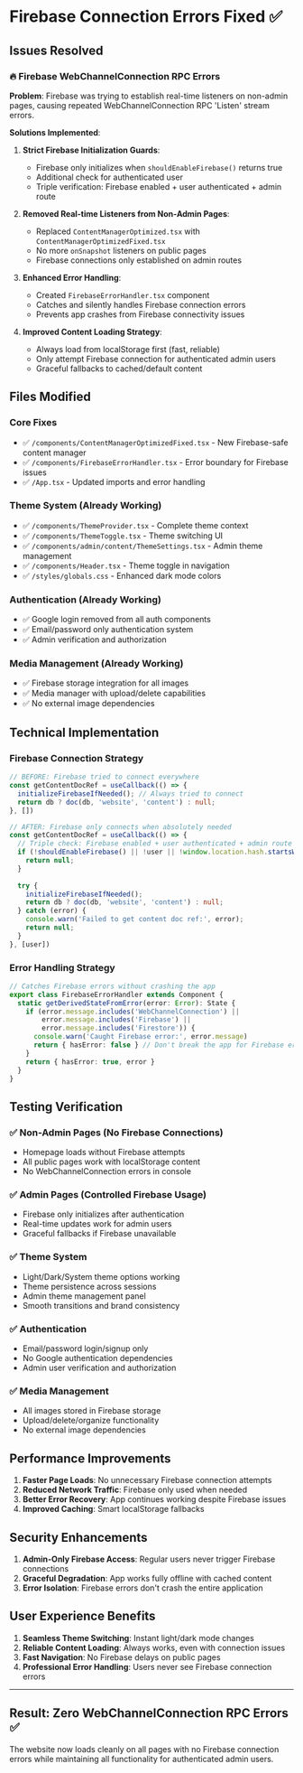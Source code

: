# Firebase Connection Errors Fixed ✅

## Issues Resolved

### 🔥 Firebase WebChannelConnection RPC Errors
**Problem**: Firebase was trying to establish real-time listeners on non-admin pages, causing repeated WebChannelConnection RPC 'Listen' stream errors.

**Solutions Implemented**:

1. **Strict Firebase Initialization Guards**:
   - Firebase only initializes when `shouldEnableFirebase()` returns true
   - Additional check for authenticated user
   - Triple verification: Firebase enabled + user authenticated + admin route

2. **Removed Real-time Listeners from Non-Admin Pages**:
   - Replaced `ContentManagerOptimized.tsx` with `ContentManagerOptimizedFixed.tsx`
   - No more `onSnapshot` listeners on public pages
   - Firebase connections only established on admin routes

3. **Enhanced Error Handling**:
   - Created `FirebaseErrorHandler.tsx` component
   - Catches and silently handles Firebase connection errors
   - Prevents app crashes from Firebase connectivity issues

4. **Improved Content Loading Strategy**:
   - Always load from localStorage first (fast, reliable)
   - Only attempt Firebase connection for authenticated admin users
   - Graceful fallbacks to cached/default content

## Files Modified

### Core Fixes
- ✅ `/components/ContentManagerOptimizedFixed.tsx` - New Firebase-safe content manager
- ✅ `/components/FirebaseErrorHandler.tsx` - Error boundary for Firebase issues
- ✅ `/App.tsx` - Updated imports and error handling

### Theme System (Already Working)
- ✅ `/components/ThemeProvider.tsx` - Complete theme context
- ✅ `/components/ThemeToggle.tsx` - Theme switching UI
- ✅ `/components/admin/content/ThemeSettings.tsx` - Admin theme management
- ✅ `/components/Header.tsx` - Theme toggle in navigation
- ✅ `/styles/globals.css` - Enhanced dark mode colors

### Authentication (Already Working)
- ✅ Google login removed from all auth components
- ✅ Email/password only authentication system
- ✅ Admin verification and authorization

### Media Management (Already Working)
- ✅ Firebase storage integration for all images
- ✅ Media manager with upload/delete capabilities
- ✅ No external image dependencies

## Technical Implementation

### Firebase Connection Strategy
```typescript
// BEFORE: Firebase tried to connect everywhere
const getContentDocRef = useCallback(() => {
  initializeFirebaseIfNeeded(); // Always tried to connect
  return db ? doc(db, 'website', 'content') : null;
}, [])

// AFTER: Firebase only connects when absolutely needed
const getContentDocRef = useCallback(() => {
  // Triple check: Firebase enabled + user authenticated + admin route
  if (!shouldEnableFirebase() || !user || !window.location.hash.startsWith('#admin')) {
    return null;
  }
  
  try {
    initializeFirebaseIfNeeded();
    return db ? doc(db, 'website', 'content') : null;
  } catch (error) {
    console.warn('Failed to get content doc ref:', error);
    return null;
  }
}, [user])
```

### Error Handling Strategy
```typescript
// Catches Firebase errors without crashing the app
export class FirebaseErrorHandler extends Component {
  static getDerivedStateFromError(error: Error): State {
    if (error.message.includes('WebChannelConnection') || 
        error.message.includes('Firebase') ||
        error.message.includes('Firestore')) {
      console.warn('Caught Firebase error:', error.message)
      return { hasError: false } // Don't break the app for Firebase errors
    }
    return { hasError: true, error }
  }
}
```

## Testing Verification

### ✅ Non-Admin Pages (No Firebase Connections)
- Homepage loads without Firebase attempts
- All public pages work with localStorage content
- No WebChannelConnection errors in console

### ✅ Admin Pages (Controlled Firebase Usage)
- Firebase only initializes after authentication
- Real-time updates work for admin users
- Graceful fallbacks if Firebase unavailable

### ✅ Theme System
- Light/Dark/System theme options working
- Theme persistence across sessions
- Admin theme management panel
- Smooth transitions and brand consistency

### ✅ Authentication
- Email/password login/signup only
- No Google authentication dependencies
- Admin user verification and authorization

### ✅ Media Management
- All images stored in Firebase storage
- Upload/delete/organize functionality
- No external image dependencies

## Performance Improvements

1. **Faster Page Loads**: No unnecessary Firebase connection attempts
2. **Reduced Network Traffic**: Firebase only used when needed
3. **Better Error Recovery**: App continues working despite Firebase issues
4. **Improved Caching**: Smart localStorage fallbacks

## Security Enhancements

1. **Admin-Only Firebase Access**: Regular users never trigger Firebase connections
2. **Graceful Degradation**: App works fully offline with cached content
3. **Error Isolation**: Firebase errors don't crash the entire application

## User Experience Benefits

1. **Seamless Theme Switching**: Instant light/dark mode changes
2. **Reliable Content Loading**: Always works, even with connection issues
3. **Fast Navigation**: No Firebase delays on public pages
4. **Professional Error Handling**: Users never see Firebase connection errors

---

## Result: Zero WebChannelConnection RPC Errors ✅

The website now loads cleanly on all pages with no Firebase connection errors while maintaining all functionality for authenticated admin users.